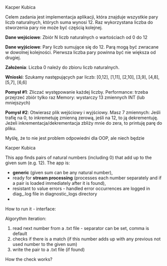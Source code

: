 Kacper Kubica

Celem zadania jest implementacja aplikacji, która znajduje wszystkie pary liczb
naturalnych, których suma wynosi 12. Raz wykorzystana liczba do stworzenia pary
nie może być częścią kolejnej.

**Dane wejściowe**:
Zbiór N liczb naturalnych o wartościach od 0 do 12

**Dane wyjściowe**:
Pary liczb sumujące się do 12. Parą mogą być zwracane w dowolnej kolejności.
Pierwsza liczba pary powinna być nie większa od drugiej.


**Założenia**:
Liczba 0 należy do zbioru liczb naturalnych.

**Wnioski**:
Szukamy następujących par liczb: [0,12], [1,11], [2,10], [3,9], [4,8], [5,7], [6,6]

**Pomysł #1**:
Zliczać występowanie każdej liczby.
Performance: trzeba przejrzeć zbiór tylko raz
Memory: wystarczy 13 zmiennych INT (lub mniejszych)

**Pomysł #2**:
Otwierasz plik wejściowy i wyjściowy.
Masz 7 zmiennych:
Jeśli trafię na 0, to inkremetuję zmienną zerową, jeśli na 12, to ją dekrementuję.
Jeżeli inkrementacja/dekrementacja zbliży mnie do zera, to printuję parę do pliku.

Myślę, że to nie jest problem odpowiedni dla OOP, ale niech będzie



Kacper Kubica

This app finds pairs of natural numbers (including 0) that add up to the given sum (e.g. 12).
The app is:
- **generic** (given sum can be any natural number),
- ready for **stream processing** (processes each number separately and if a pair is loaded immediately after it is found),
- resistant to value errors - handled error occurrences are logged in diag_<timestamp>.log file in diagnostic_logs directory
- 

How to run it - interface:


Algorythm iteration:
1. read next number from a .txt file - separator can be set, comma is default
2. checks if there is a match (if this number adds up with any previous not used number to the given sum)
3. write the pair to a .txt file (if found)

How the check works?
